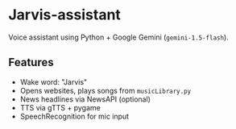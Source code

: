 # Jarvis-assistant

Voice assistant using Python + Google Gemini (`gemini-1.5-flash`).

## Features
- Wake word: "Jarvis"
- Opens websites, plays songs from `musicLibrary.py`
- News headlines via NewsAPI (optional)
- TTS via gTTS + pygame
- SpeechRecognition for mic input

